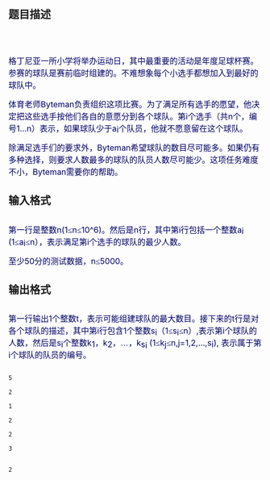## 题目描述

<p><span style="font-size: medium"><img alt="" src="https://s2.loli.net/2023/08/15/kdAO8J4qCQ72fpx.png"></span></p> 
<p></p> 
<p><span style="font-size: medium">  </span></p> 
<div v:shape="_x0000_s1026"> 
 <div>
  <span style="font-size: medium"><span style="color: #000066"><span style="left: -3.5%; color: #d2761a; position: absolute; top: 0.1em">v</span></span><span style="color: #000066">格丁尼亚一所小学将举办运动日，其中最重要的活动是</span><span style="color: #000066">年度足球杯赛。参赛的球队是赛前临时组建的。不难想</span><span style="color: #000066">象每个小选手都想加入到最好的球队中。 </span></span>
 </div> 
 <div>
  <span style="font-size: medium"><span style="color: #000066"><span style="left: -3.51%; color: #d2761a; position: absolute; top: 0.1em">v</span></span><span style="color: #000066">体育老师</span><span style="color: #000066">Byteman</span><span style="color: #000066">负责组织这项比赛。为了满足所有选</span><span style="color: #000066">手的愿望，他决定把这些选手按他们各自的意愿分到各</span><span style="color: #000066">个球队。第</span><span style="color: #000066">i</span><span style="color: #000066">个选手（共</span><span style="color: #000066">n</span><span style="color: #000066">个，编号</span><span style="color: #000066">1</span><span style="color: #000066">…</span><span style="color: #000066">n</span><span style="color: #000066">）表示，如果球</span><span style="color: #000066">队少于</span><span style="color: #000066">a</span><span style="color: #000066; position: relative; top: 0.15em">i</span><span style="color: #000066">个队员，他就不愿意留在这个球队。 </span></span>
 </div> 
 <div>
  <span style="font-size: medium"><span style="color: #000066"><span style="left: -3.51%; color: #d2761a; position: absolute; top: 0.1em">v</span></span><span style="color: #000066">除满足选手们的要求外，</span><span style="color: #000066">Byteman</span><span style="color: #000066">希望球队的数目尽可</span><span style="color: #000066">能多。如果仍有多种选择，则要求人数最多的球队的队</span><span style="color: #000066">员人数尽可能少。这项任务难度不小，</span><span style="color: #000066">Byteman</span><span style="color: #000066">需要你</span><span style="color: #000066">的帮助。</span></span>
 </div> 
</div>

## 输入格式

<p><span style="font-size: medium"><img alt="" src="https://s2.loli.net/2023/08/15/VLIbryONTEjWaMs.png"></span></p> 
<p></p> 
<div class="O1" v:shape="_x0000_s1026"> 
 <div style="mso-line-spacing: '-272 20 0'; mso-margin-left-alt: 468; mso-char-wrap: 1; mso-kinsoku-overflow: 1">
  <span style="font-size: medium"><span style="color: #000066; mso-color-index: 3"><span style="left: -3.16%; color: #2f86b1; font-family: 宋体; position: absolute; top: 0.16em; mso-color-index: 4; mso-special-format: bullet">◆</span></span><span style="color: #000066; font-family: 黑体; mso-color-index: 3; mso-fareast-font-family: 黑体; mso-hansi-font-family: Arial">第一行是整数</span><span lang="EN-US" style="color: #000066; mso-color-index: 3; mso-fareast-font-family: 黑体; mso-hansi-font-family: Arial; mso-fareast-language: ZH-CN">n(1</span><span lang="EN-US" style="color: #000066; font-family: 黑体; mso-color-index: 3; mso-fareast-font-family: 黑体; mso-hansi-font-family: Arial; mso-fareast-language: ZH-CN">≤</span><span lang="EN-US" style="color: #000066; mso-color-index: 3; mso-fareast-font-family: 黑体; mso-hansi-font-family: Arial; mso-fareast-language: ZH-CN">n</span><span lang="EN-US" style="color: #000066; font-family: 黑体; mso-color-index: 3; mso-fareast-font-family: 黑体; mso-hansi-font-family: Arial; mso-fareast-language: ZH-CN">≤</span><span lang="EN-US" style="color: #000066; mso-color-index: 3; mso-fareast-font-family: 黑体; mso-hansi-font-family: Arial; mso-fareast-language: ZH-CN">10^6</span><span lang="EN-US" style="color: #000066; mso-color-index: 3; mso-fareast-font-family: 黑体; mso-hansi-font-family: Arial; mso-fareast-language: ZH-CN">)</span><span style="color: #000066; font-family: 黑体; mso-color-index: 3; mso-fareast-font-family: 黑体; mso-hansi-font-family: Arial">。然后是</span><span lang="EN-US" style="color: #000066; mso-color-index: 3; mso-fareast-font-family: 黑体; mso-hansi-font-family: Arial; mso-fareast-language: ZH-CN">n</span><span style="color: #000066; font-family: 黑体; mso-color-index: 3; mso-fareast-font-family: 黑体; mso-hansi-font-family: Arial">行，其中第</span><span lang="EN-US" style="color: #000066; mso-color-index: 3; mso-fareast-font-family: 黑体; mso-hansi-font-family: Arial; mso-fareast-language: ZH-CN">i</span><span style="color: #000066; font-family: 黑体; mso-color-index: 3; mso-fareast-font-family: 黑体; mso-hansi-font-family: Arial">行包括一</span><span style="color: #000066; font-family: 黑体; mso-color-index: 3; mso-fareast-font-family: 黑体; mso-hansi-font-family: Arial">个整数</span><span lang="EN-US" style="color: #000066; mso-color-index: 3; mso-fareast-font-family: 黑体; mso-hansi-font-family: Arial; mso-fareast-language: ZH-CN">a</span><span lang="EN-US" style="color: #000066; position: relative; top: 0.15em; mso-color-index: 3; mso-fareast-font-family: 黑体; mso-hansi-font-family: Arial; mso-fareast-language: ZH-CN; mso-text-raise: -10%">i </span><span lang="EN-US" style="color: #000066; mso-color-index: 3; mso-fareast-font-family: 黑体; mso-hansi-font-family: Arial; mso-fareast-language: ZH-CN">(1</span><span lang="EN-US" style="color: #000066; font-family: 黑体; mso-color-index: 3; mso-fareast-font-family: 黑体; mso-hansi-font-family: Arial; mso-fareast-language: ZH-CN">≤</span><span lang="EN-US" style="color: #000066; mso-color-index: 3; mso-fareast-font-family: 黑体; mso-hansi-font-family: Arial; mso-fareast-language: ZH-CN">a</span><span lang="EN-US" style="color: #000066; position: relative; top: 0.15em; mso-color-index: 3; mso-fareast-font-family: 黑体; mso-hansi-font-family: Arial; mso-fareast-language: ZH-CN; mso-text-raise: -10%">i</span><span lang="EN-US" style="color: #000066; font-family: 黑体; mso-color-index: 3; mso-fareast-font-family: 黑体; mso-hansi-font-family: Arial; mso-fareast-language: ZH-CN">≤</span><span lang="EN-US" style="color: #000066; mso-color-index: 3; mso-fareast-font-family: 黑体; mso-hansi-font-family: Arial; mso-fareast-language: ZH-CN">n</span><span style="color: #000066; font-family: 黑体; mso-color-index: 3; mso-fareast-font-family: 黑体; mso-hansi-font-family: Arial">），表示满足第</span><span lang="EN-US" style="color: #000066; mso-color-index: 3; mso-fareast-font-family: 黑体; mso-hansi-font-family: Arial; mso-fareast-language: ZH-CN">i</span><span style="color: #000066; font-family: 黑体; mso-color-index: 3; mso-fareast-font-family: 黑体; mso-hansi-font-family: Arial">个选手的球队的最少人数。 </span></span>
 </div> 
 <div style="mso-line-spacing: '-272 20 0'; mso-margin-left-alt: 468; mso-char-wrap: 1; mso-kinsoku-overflow: 1">
  <span style="font-size: medium"><span style="color: #000066; mso-color-index: 3"><span style="left: -3.62%; color: #2f86b1; font-family: 宋体; position: absolute; top: 0.16em; mso-color-index: 4; mso-special-format: bullet">◆</span></span><span style="color: #000066; font-family: 黑体; mso-color-index: 3; mso-fareast-font-family: 黑体; mso-hansi-font-family: Arial">至少</span><span lang="EN-US" style="color: #000066; mso-color-index: 3; mso-fareast-font-family: 黑体; mso-hansi-font-family: Arial; mso-fareast-language: ZH-CN">50</span><span style="color: #000066; font-family: 黑体; mso-color-index: 3; mso-fareast-font-family: 黑体; mso-hansi-font-family: Arial">分的测试数据，</span><span lang="EN-US" style="color: #000066; mso-color-index: 3; mso-fareast-font-family: 黑体; mso-hansi-font-family: Arial; mso-fareast-language: ZH-CN">n</span><span lang="EN-US" style="color: #000066; font-family: 黑体; mso-color-index: 3; mso-fareast-font-family: 黑体; mso-hansi-font-family: Arial; mso-fareast-language: ZH-CN">≤</span><span lang="EN-US" style="color: #000066; mso-color-index: 3; mso-fareast-font-family: 黑体; mso-hansi-font-family: Arial; mso-fareast-language: ZH-CN">5000</span><span style="color: #000066; font-family: 黑体; mso-color-index: 3; mso-fareast-font-family: 黑体; mso-hansi-font-family: Arial">。</span></span>
 </div> 
</div>

## 输出格式

<p><span style="font-size: medium"><img alt="" src="https://s2.loli.net/2023/08/15/1COBPDveXVFkxls.png"></span></p> 
<p></p> 
<div class="O" v:shape="_x0000_s1026" style="mso-margin-left-alt: 216; mso-char-wrap: 1; mso-kinsoku-overflow: 1">
 <span style="font-size: medium"><span style="color: #000066; font-family: 黑体; mso-color-index: 3; mso-fareast-font-family: 黑体; mso-hansi-font-family: Arial">第一行输出</span><span lang="EN-US" style="color: #000066; mso-color-index: 3; mso-fareast-font-family: 黑体; mso-hansi-font-family: Arial; mso-fareast-language: ZH-CN">1</span><span style="color: #000066; font-family: 黑体; mso-color-index: 3; mso-fareast-font-family: 黑体; mso-hansi-font-family: Arial">个整数</span><span lang="EN-US" style="color: #000066; mso-color-index: 3; mso-fareast-font-family: 黑体; mso-hansi-font-family: Arial; mso-fareast-language: ZH-CN">t</span><span style="color: #000066; font-family: 黑体; mso-color-index: 3; mso-fareast-font-family: 黑体; mso-hansi-font-family: Arial">，表示可能组建球队的最大数目。接下来的</span><span lang="EN-US" style="color: #000066; mso-color-index: 3; mso-fareast-font-family: 黑体; mso-hansi-font-family: Arial; mso-fareast-language: ZH-CN">t</span><span style="color: #000066; font-family: 黑体; mso-color-index: 3; mso-fareast-font-family: 黑体; mso-hansi-font-family: Arial">行是对各个球队的描述，其中第</span><span lang="EN-US" style="color: #000066; mso-color-index: 3; mso-fareast-font-family: 黑体; mso-hansi-font-family: Arial; mso-fareast-language: ZH-CN">i</span><span style="color: #000066; font-family: 黑体; mso-color-index: 3; mso-fareast-font-family: 黑体; mso-hansi-font-family: Arial">行包含</span><span lang="EN-US" style="color: #000066; mso-color-index: 3; mso-fareast-font-family: 黑体; mso-hansi-font-family: Arial; mso-fareast-language: ZH-CN">1</span><span style="color: #000066; font-family: 黑体; mso-color-index: 3; mso-fareast-font-family: 黑体; mso-hansi-font-family: Arial">个整</span><span style="color: #000066; font-family: 黑体; mso-color-index: 3; mso-fareast-font-family: 黑体; mso-hansi-font-family: Arial">数</span><span lang="EN-US" style="color: #000066; mso-color-index: 3; mso-fareast-font-family: 黑体; mso-hansi-font-family: Arial; mso-fareast-language: ZH-CN">s</span><span lang="EN-US" style="color: #000066; position: relative; top: 0.15em; mso-color-index: 3; mso-fareast-font-family: 黑体; mso-hansi-font-family: Arial; mso-fareast-language: ZH-CN; mso-text-raise: -10%">i</span><span style="color: #000066; font-family: 黑体; mso-color-index: 3; mso-fareast-font-family: 黑体; mso-hansi-font-family: Arial">（</span><span lang="EN-US" style="color: #000066; mso-color-index: 3; mso-fareast-font-family: 黑体; mso-hansi-font-family: Arial; mso-fareast-language: ZH-CN">1</span><span lang="EN-US" style="color: #000066; font-family: 黑体; mso-color-index: 3; mso-fareast-font-family: 黑体; mso-hansi-font-family: Arial; mso-fareast-language: ZH-CN">≤</span><span lang="EN-US" style="color: #000066; mso-color-index: 3; mso-fareast-font-family: 黑体; mso-hansi-font-family: Arial; mso-fareast-language: ZH-CN">s</span><span lang="EN-US" style="color: #000066; position: relative; top: 0.15em; mso-color-index: 3; mso-fareast-font-family: 黑体; mso-hansi-font-family: Arial; mso-fareast-language: ZH-CN; mso-text-raise: -10%">i</span><span lang="EN-US" style="color: #000066; font-family: 黑体; mso-color-index: 3; mso-fareast-font-family: 黑体; mso-hansi-font-family: Arial; mso-fareast-language: ZH-CN">≤</span><span lang="EN-US" style="color: #000066; mso-color-index: 3; mso-fareast-font-family: 黑体; mso-hansi-font-family: Arial; mso-fareast-language: ZH-CN">n</span><span style="color: #000066; font-family: 黑体; mso-color-index: 3; mso-fareast-font-family: 黑体; mso-hansi-font-family: Arial">）</span><span lang="EN-US" style="color: #000066; mso-color-index: 3; mso-fareast-font-family: 黑体; mso-hansi-font-family: Arial; mso-fareast-language: ZH-CN">,</span><span style="color: #000066; font-family: 黑体; mso-color-index: 3; mso-fareast-font-family: 黑体; mso-hansi-font-family: Arial">表示第</span><span lang="EN-US" style="color: #000066; mso-color-index: 3; mso-fareast-font-family: 黑体; mso-hansi-font-family: Arial; mso-fareast-language: ZH-CN">i</span><span style="color: #000066; font-family: 黑体; mso-color-index: 3; mso-fareast-font-family: 黑体; mso-hansi-font-family: Arial">个球队的人数，然后是</span><span lang="EN-US" style="color: #000066; mso-color-index: 3; mso-fareast-font-family: 黑体; mso-hansi-font-family: Arial; mso-fareast-language: ZH-CN">s</span><span lang="EN-US" style="color: #000066; position: relative; top: 0.15em; mso-color-index: 3; mso-fareast-font-family: 黑体; mso-hansi-font-family: Arial; mso-fareast-language: ZH-CN; mso-text-raise: -10%">i</span><span style="color: #000066; font-family: 黑体; mso-color-index: 3; mso-fareast-font-family: 黑体; mso-hansi-font-family: Arial">个整数</span><span lang="EN-US" style="color: #000066; mso-color-index: 3; mso-fareast-font-family: 黑体; mso-hansi-font-family: Arial; mso-fareast-language: ZH-CN">k</span><span lang="EN-US" style="color: #000066; position: relative; top: 0.15em; mso-color-index: 3; mso-fareast-font-family: 黑体; mso-hansi-font-family: Arial; mso-fareast-language: ZH-CN; mso-text-raise: -10%">1</span><span style="color: #000066; font-family: 黑体; mso-color-index: 3; mso-fareast-font-family: 黑体; mso-hansi-font-family: Arial">，</span><span lang="EN-US" style="color: #000066; mso-color-index: 3; mso-fareast-font-family: 黑体; mso-hansi-font-family: Arial; mso-fareast-language: ZH-CN">k</span><span lang="EN-US" style="color: #000066; position: relative; top: 0.15em; mso-color-index: 3; mso-fareast-font-family: 黑体; mso-hansi-font-family: Arial; mso-fareast-language: ZH-CN; mso-text-raise: -10%">2</span><span style="color: #000066; font-family: 黑体; mso-color-index: 3; mso-fareast-font-family: 黑体; mso-hansi-font-family: Arial">，</span><span lang="EN-US" style="color: #000066; font-family: Arial; mso-color-index: 3; mso-fareast-font-family: 黑体; mso-hansi-font-family: Arial; mso-fareast-language: ZH-CN">…</span><span style="color: #000066; font-family: 黑体; mso-color-index: 3; mso-fareast-font-family: 黑体; mso-hansi-font-family: Arial">，</span><span lang="EN-US" style="color: #000066; mso-color-index: 3; mso-fareast-font-family: 黑体; mso-hansi-font-family: Arial; mso-fareast-language: ZH-CN">k</span><span lang="EN-US" style="color: #000066; position: relative; top: 0.15em; mso-color-index: 3; mso-fareast-font-family: 黑体; mso-hansi-font-family: Arial; mso-fareast-language: ZH-CN; mso-text-raise: -10%">s</span><span lang="EN-US" style="color: #000066; position: relative; top: 0.3em; mso-color-index: 3; mso-fareast-font-family: 黑体; mso-hansi-font-family: Arial; mso-fareast-language: ZH-CN; mso-text-raise: -20%">i </span><span lang="EN-US" style="color: #000066; mso-color-index: 3; mso-fareast-font-family: 黑体; mso-hansi-font-family: Arial; mso-fareast-language: ZH-CN">(1</span><span lang="EN-US" style="color: #000066; font-family: 黑体; mso-color-index: 3; mso-fareast-font-family: 黑体; mso-hansi-font-family: Arial; mso-fareast-language: ZH-CN">≤</span><span lang="EN-US" style="color: #000066; mso-color-index: 3; mso-fareast-font-family: 黑体; mso-hansi-font-family: Arial; mso-fareast-language: ZH-CN">k</span><span lang="EN-US" style="color: #000066; position: relative; top: 0.15em; mso-color-index: 3; mso-fareast-font-family: 黑体; mso-hansi-font-family: Arial; mso-fareast-language: ZH-CN; mso-text-raise: -10%">j</span><span lang="EN-US" style="color: #000066; font-family: 黑体; mso-color-index: 3; mso-fareast-font-family: 黑体; mso-hansi-font-family: Arial; mso-fareast-language: ZH-CN">≤</span><span lang="EN-US" style="color: #000066; mso-color-index: 3; mso-fareast-font-family: 黑体; mso-hansi-font-family: Arial; mso-fareast-language: ZH-CN">n,j=1,2,…,s</span><span lang="EN-US" style="color: #000066; position: relative; top: 0.15em; mso-color-index: 3; mso-fareast-font-family: 黑体; mso-hansi-font-family: Arial; mso-fareast-language: ZH-CN; mso-text-raise: -10%">i</span><span lang="EN-US" style="color: #000066; mso-color-index: 3; mso-fareast-font-family: 黑体; mso-hansi-font-family: Arial; mso-fareast-language: ZH-CN">), </span><span style="color: #000066; font-family: 黑体; mso-color-index: 3; mso-fareast-font-family: 黑体; mso-hansi-font-family: Arial">表示属于第</span><span lang="EN-US" style="color: #000066; mso-color-index: 3; mso-fareast-font-family: 黑体; mso-hansi-font-family: Arial; mso-fareast-language: ZH-CN">i</span><span style="color: #000066; font-family: 黑体; mso-color-index: 3; mso-fareast-font-family: 黑体; mso-hansi-font-family: Arial">个球队的队员的编号。</span></span>
</div>

```input1
5
2
1
2
2
3
```
```output1
2
```
